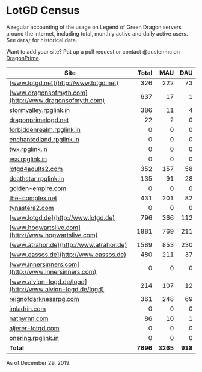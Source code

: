 # LotGD Census
A regular accounting of the usage on Legend of Green Dragon servers around the internet, including total, monthly active and daily active users. See `data/` for historical data.

Want to add your site? Put up a pull request or contact @austenmc on [DragonPrime](http://dragonprime.net).


Site | Total | MAU | DAU
--- | ---:| ---:| ---:
[www.lotgd.net](http://www.lotgd.net)|326|222|73
[www.dragonsofmyth.com](http://www.dragonsofmyth.com)|637|17|1
[stormvalley.rpglink.in](http://stormvalley.rpglink.in)|386|11|4
[dragonprimelogd.net](http://dragonprimelogd.net)|22|2|0
[forbiddenrealm.rpglink.in](http://forbiddenrealm.rpglink.in)|0|0|0
[enchantedland.rpglink.in](http://enchantedland.rpglink.in)|0|0|0
[twx.rpglink.in](http://twx.rpglink.in)|0|0|0
[ess.rpglink.in](http://ess.rpglink.in)|0|0|0
[lotgd4adults2.com](http://lotgd4adults2.com)|352|157|58
[deathstar.rpglink.in](http://deathstar.rpglink.in)|135|91|28
[golden-empire.com](http://golden-empire.com)|0|0|0
[the-complex.net](http://the-complex.net)|431|201|82
[tynastera2.com](http://tynastera2.com)|0|0|0
[www.lotgd.de](http://www.lotgd.de)|796|366|112
[www.hogwartslive.com](http://www.hogwartslive.com)|1881|769|211
[www.atrahor.de](http://www.atrahor.de)|1589|853|230
[www.eassos.de](http://www.eassos.de)|480|211|37
[www.innersinners.com](http://www.innersinners.com)|0|0|0
[www.alvion-logd.de/logd](http://www.alvion-logd.de/logd)|214|107|12
[reignofdarknessrpg.com](http://reignofdarknessrpg.com)|361|248|69
[imladrin.com](http://imladrin.com)|0|0|0
[nathyrnn.com](http://nathyrnn.com)|86|10|1
[aljerer-lotgd.com](http://aljerer-lotgd.com)|0|0|0
[onering.rpglink.in](http://onering.rpglink.in)|0|0|0
**Total**|**7696**|**3265**|**918**

As of December 29, 2019.
